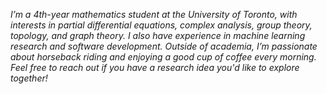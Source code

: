 *I’m a 4th-year mathematics student at the University of Toronto, with interests in partial differential equations, complex analysis, group theory, topology, and graph theory. I also have experience in machine learning research and software development. Outside of academia, I’m passionate about horseback riding and enjoying a good cup of coffee every morning. Feel free to reach out if you have a research idea you'd like to explore together!*

